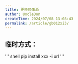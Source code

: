 ```yaml
---
title: 更换镜像源
author: UncleDon
createTime: 2024/07/08 13:08:43
permalink: /article/gb012xi3/
---
```

## 临时方式：
''' shell
pip install xxx -i url
'''
